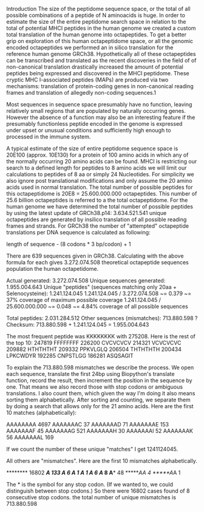 Introduction
The size of the peptidome sequence space, or the total of all possible combinations of  a peptide of N aminoacids is huge.  In order to estimate the size of the entire peptidome search space in relation to the total of potential MHCI peptides in the human genome we created a custom total translation of the human genome into octapeptides. To get a better grip on exploration of this human octapeptidome space, or all the genomic encoded octapeptides  we performed an in silico translation for the reference human genome GRCh38. Hypothetically all of these octapeptides can be transcribed and translated as the recent discoveries in the field of of non-canonical translation drastically increased the amount of potential peptides being expressed and discovered in  the MHCI peptidome. These cryptic MHC I-associated peptides (MAPs) are produced via two mechanisms: translation of protein-coding genes in non-canonical reading frames and translation of allegedly non-coding sequences.1

Most sequences in sequence space presumably have no function, leaving relatively small regions that are populated by naturally occurring genes. However the absence of a function may also be an interesting feature if the presumably functionless peptide encoded in the genome is expressed under upset or unusual conditions and sufficiently high enough to processed in the immune system.

A typical estimate of the size of entire peptidome sequence space is 20E100 (approx. 10E130) for a protein of 100 amino acids in which any of the normally occurring 20 amino acids can be found. 
MHCI is restricting our search to a defined length for peptides to 8 amino acids we will limit our calculations to peptides of 8 aa or simply 24 Nucleotides. For simplicity we also ignore post translational modifications and only assume the 20 amino acids used in normal translation. The total number of possible peptides for this octapeptidome is 20E8 = 25.600.000.000 octapeptides. This number of 25.6 billion octapeptides is referred to a the total octapeptidome. For the human genome we have determined the total number of possible peptides by using the latest update of GRCh38.p14: 3.634.521.541 unique octapeptides are generated by insilico translation of all possible reading frames and strands. For GRCh38 the number of "attempted" octapeptide translations per DNA sequence is calculated as following: 

length of sequence - (8 codons * 3 bp/codon) + 1

There are 639 sequences given in GRCh38. Calculating with the above formula for each gives 3.272.074.508 theoretical octapeptide sequences population the human octapetidome. 

Actual generated: 3.272.074.508
Unique sequences generated: 1.955.004.643
Unique "peptides" (sequences matching only 20aa + Selenocysteine): 1.241.124.045
1.241.124.045 / 3.272.074.508 ~= 0.379 ~= 37% coverage of maximum possible coverage
1.241.124.045 / 25.600.000.000 ~= 0.048 ~= 4.84% coverage of all possible sequences

Total peptides: 2.031.284.512
Other sequences (mismatches): 713.880.598  ?  
Checksum: 713.880.598 + 1.241.124.045 = 1.955.004.643




The most frequent peptide was KKKKKKKK with 275208. 
Here is the rest of the top 10:
247819 FFFFFFFF
226200 CVCVCVCV
214321 VCVCVCVC
209882 HTHTHTHT
209332 PPKVLGLQ
206504 THTHTHTH
200434 LPKCWDYR
192285 CNPSTLGG
186281 ASQSAGIT

To explain the 713.880.598 mismatches we describe the process. We open each sequence, translate the first 24bp using Biopython's translate function, record the result, then increment the position in the sequence by one. That means we also record those with stop codons or ambiguous translations. I also count them, which given the way I'm doing it also means sorting them alphabetically. After sorting and counting, we separate them by doing a search that allows only for the 21 amino acids. Here are the first 10 matches (alphabetically):

AAAAAAAA 4697
AAAAAAAC 37
AAAAAAAD 71
AAAAAAAE 153
AAAAAAAF 45
AAAAAAAG 521
AAAAAAAH 30
AAAAAAAI 52
AAAAAAAK 56
AAAAAAAL 169


If we count the number of these unique "matches" I get 1241124045. 

All others are "mismatches". Here are the first 10 mismatches alphabetically.

******** 16802
*******A 133
******A* 6
*****A** 1
***A**** 1
**A***** 6
*A****** 8
A******* 48
******AA 4
*****A*A 1



The * is the symbol for any stop codon. (If we wanted to, we could distinguish between stop codons.) So there were 16802 cases found of 8 consecutive stop codons.  the total number of unique mismatches is 713.880.598



